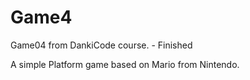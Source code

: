 # Game4
Game04  from DankiCode course. - Finished

A simple Platform game based on Mario from Nintendo.
